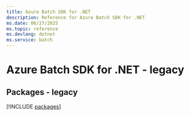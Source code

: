 ```yaml
---
title: Azure Batch SDK for .NET
description: Reference for Azure Batch SDK for .NET
ms.date: 06/27/2025
ms.topic: reference
ms.devlang: dotnet
ms.service: batch
---
```

# Azure Batch SDK for .NET - legacy
## Packages - legacy
[!INCLUDE [packages](batch-index.md)]